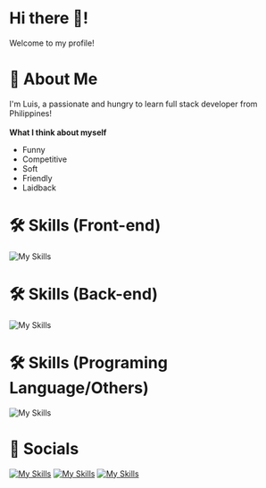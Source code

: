 # Hi there 👋!
Welcome to my profile!

# 🚀 About Me
I'm Luis, a passionate and hungry to learn full stack developer from Philippines!
<br> <br>
**What I think about myself**
- Funny <br>
- Competitive <br>
- Soft
- Friendly
- Laidback

# 🛠 Skills (Front-end)
![My Skills](https://skillicons.dev/icons?i=html,css,react)

# 🛠 Skills (Back-end)
![My Skills](https://skillicons.dev/icons?i=nodejs,postgres,express)

# 🛠 Skills (Programing Language/Others)
![My Skills](https://skillicons.dev/icons?i=unity,js,figma,py,git,cs,ps)

# :iphone: Socials
[![My Skills](https://skillicons.dev/icons?i=instagram)](https://www.instagram.com/basedshrewd/)
[![My Skills](https://skillicons.dev/icons?i=discord)](https://discordapp.com/users/7911)
[![My Skills](https://skillicons.dev/icons?i=linkedin)](https://www.linkedin.com/in/basedshrewd/)
